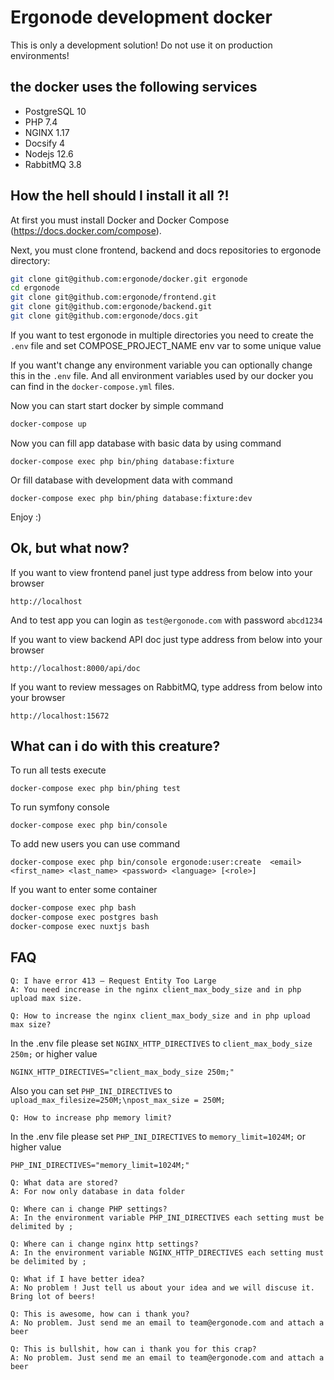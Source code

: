 # Ergonode development docker

<div class="Alert Alert--warning">
This is only a development solution! Do not use it on production environments!
</div>

## the docker uses the following services

 - PostgreSQL 10
 - PHP 7.4
 - NGINX 1.17
 - Docsify 4
 - Nodejs 12.6 
 - RabbitMQ 3.8
 
## How the hell should I install it all ?!

At first you must install Docker and Docker Compose (https://docs.docker.com/compose).

Next, you must clone frontend, backend and docs repositories to ergonode directory:

```bash
git clone git@github.com:ergonode/docker.git ergonode
cd ergonode
git clone git@github.com:ergonode/frontend.git
git clone git@github.com:ergonode/backend.git
git clone git@github.com:ergonode/docs.git
```


If you want to test ergonode in multiple directories you need to create the  `.env` file and set
COMPOSE_PROJECT_NAME env var to some unique value

If you want't change any environment variable you can optionally  change this in the `.env` file. 
And all environment variables used by our docker you can find in the `docker-compose.yml` files.

Now you can start start docker by simple command

```bash
docker-compose up
```

Now you can fill  app database with basic data by using command
```
docker-compose exec php bin/phing database:fixture
```

Or fill database with development data with command
```
docker-compose exec php bin/phing database:fixture:dev
```

Enjoy :)

## Ok, but what now?


If you want to view frontend panel just type address from below into your browser

```
http://localhost
```

And to test app you can login as `test@ergonode.com` with password `abcd1234`

If you want to view backend API doc just type address from below into your browser

```
http://localhost:8000/api/doc
```

If you want to review messages on RabbitMQ, type address from below into your browser

```
http://localhost:15672
```

## What can i do with this creature?

To run all tests execute 
```
docker-compose exec php bin/phing test
```

To run symfony console 
```
docker-compose exec php bin/console
```

To add new users you can use command 
```
docker-compose exec php bin/console ergonode:user:create  <email> <first_name> <last_name> <password> <language> [<role>]
```

If you want to enter some container

```bash
docker-compose exec php bash
docker-compose exec postgres bash
docker-compose exec nuxtjs bash
```

## FAQ

```
Q: I have error 413 – Request Entity Too Large
A: You need increase in the nginx client_max_body_size and in php upload max size. 
```

```
Q: How to increase the nginx client_max_body_size and in php upload max size?
```

In the .env file please set `NGINX_HTTP_DIRECTIVES` to `client_max_body_size 250m;` or higher value
```
NGINX_HTTP_DIRECTIVES="client_max_body_size 250m;" 
```
Also you can set `PHP_INI_DIRECTIVES` to `upload_max_filesize=250M;\npost_max_size = 250M;`

```
Q: How to increase php memory limit?
```
In the .env file please set `PHP_INI_DIRECTIVES` to `memory_limit=1024M;` or higher value

```
PHP_INI_DIRECTIVES="memory_limit=1024M;" 
```

```
Q: What data are stored?
A: For now only database in data folder
```

```
Q: Where can i change PHP settings?
A: In the environment variable PHP_INI_DIRECTIVES each setting must be delimited by ;
```

```
Q: Where can i change nginx http settings?
A: In the environment variable NGINX_HTTP_DIRECTIVES each setting must be delimited by ;
```

```
Q: What if I have better idea?
A: No problem ! Just tell us about your idea and we will discuse it. Bring lot of beers!
```

```
Q: This is awesome, how can i thank you?
A: No problem. Just send me an email to team@ergonode.com and attach a beer
```

```
Q: This is bullshit, how can i thank you for this crap?
A: No problem. Just send me an email to team@ergonode.com and attach a beer
```

